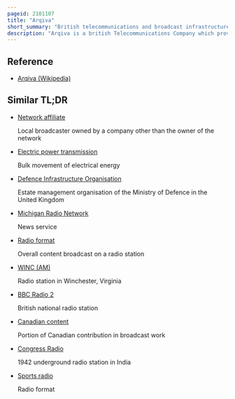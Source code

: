 ```yaml
---
pageid: 2101107
title: "Arqiva"
short_summary: "British telecommunications and broadcast infrastructure company"
description: "Arqiva is a british Telecommunications Company which provides Infrastructure Broadcast Transmission and smart Meter Services in the united Kingdom. The Company is headquartered at the former Headquarters of the independent Broadcasting Authority at crawley Court in the Village of Crawley Hampshire just outside Winchester. Its main Customers are Broadcasters and Utility Companies and its main Asset is a Network of Circa. 1,500 radio and television transmission sites. It is owned by a Consortium of Investors led by digital 9 Infrastructure and the australian Investment House macquarie Bank. Arqiva is a patron of the Radio Academy."
---
```


## Reference

- [Arqiva (Wikipedia)](https://en.wikipedia.org/?curid=2101107)

## Similar TL;DR

- [Network affiliate](/tldr/en/network-affiliate)

  Local broadcaster owned by a company other than the owner of the network

- [Electric power transmission](/tldr/en/electric-power-transmission)

  Bulk movement of electrical energy

- [Defence Infrastructure Organisation](/tldr/en/defence-infrastructure-organisation)

  Estate management organisation of the Ministry of Defence in the United Kingdom

- [Michigan Radio Network](/tldr/en/michigan-radio-network)

  News service

- [Radio format](/tldr/en/radio-format)

  Overall content broadcast on a radio station

- [WINC (AM)](/tldr/en/winc-am)

  Radio station in Winchester, Virginia

- [BBC Radio 2](/tldr/en/bbc-radio-2)

  British national radio station

- [Canadian content](/tldr/en/canadian-content)

  Portion of Canadian contribution in broadcast work

- [Congress Radio](/tldr/en/congress-radio)

  1942 underground radio station in India

- [Sports radio](/tldr/en/sports-radio)

  Radio format
